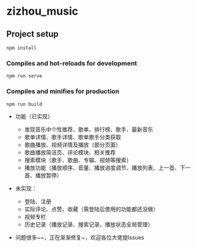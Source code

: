 # zizhou_music

## Project setup
```
npm install
```

### Compiles and hot-reloads for development
```
npm run serve
```

### Compiles and minifies for production
```
npm run build
```
- 功能（已实现）
    - 发现音乐中个性推荐、歌单、排行榜、歌手、最新音乐
    - 歌单详情、歌手详情、歌单歌手分类获取
    - 歌曲播放、视频详情及播放（部分页面）
    - 歌曲播放简洁页、评论模块、相关推荐
    - 搜索模块（歌手、歌曲、专辑、视频等搜索）
    - 播放功能（播放顺序、音量、播放进度调节、播放列表、上一首、下一首、播放暂停）
- 未实现：
    - 登陆、注册
    - 实际评论、点赞、收藏（需登陆后使用的功能都还没做）
    - 视频专栏
    - 历史记录（播放记录、搜索记录、播放状态全局管理）

- 问题很多~~，正在渐渐修复~，欢迎各位大佬提Issues
